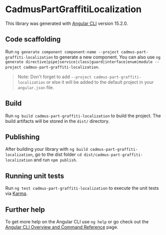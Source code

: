 # CadmusPartGraffitiLocalization

This library was generated with [Angular CLI](https://github.com/angular/angular-cli) version 15.2.0.

## Code scaffolding

Run `ng generate component component-name --project cadmus-part-graffiti-localization` to generate a new component. You can also use `ng generate directive|pipe|service|class|guard|interface|enum|module --project cadmus-part-graffiti-localization`.
> Note: Don't forget to add `--project cadmus-part-graffiti-localization` or else it will be added to the default project in your `angular.json` file. 

## Build

Run `ng build cadmus-part-graffiti-localization` to build the project. The build artifacts will be stored in the `dist/` directory.

## Publishing

After building your library with `ng build cadmus-part-graffiti-localization`, go to the dist folder `cd dist/cadmus-part-graffiti-localization` and run `npm publish`.

## Running unit tests

Run `ng test cadmus-part-graffiti-localization` to execute the unit tests via [Karma](https://karma-runner.github.io).

## Further help

To get more help on the Angular CLI use `ng help` or go check out the [Angular CLI Overview and Command Reference](https://angular.io/cli) page.
